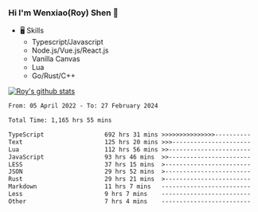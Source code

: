 ### Hi I'm Wenxiao(Roy) Shen 👋
- 🖥 Skills
  - Typescript/Javascript
  - Node.js/Vue.js/React.js
  - Vanilla Canvas
  - Lua
  - Go/Rust/C++

[![Roy's github stats](https://github-readme-stats.vercel.app/api?username=RoyShen12&show_icons=true&theme=radical&hide=prs,contribs)](https://github.com/anuraghazra/github-readme-stats)
<!--START_SECTION:waka-->

```txt
From: 05 April 2022 - To: 27 February 2024

Total Time: 1,165 hrs 55 mins

TypeScript                 692 hrs 31 mins >>>>>>>>>>>>>>>----------   59.04 %
Text                       125 hrs 20 mins >>>----------------------   10.69 %
Lua                        112 hrs 56 mins >>-----------------------   09.63 %
JavaScript                 93 hrs 46 mins  >>-----------------------   08.00 %
LESS                       37 hrs 15 mins  >------------------------   03.18 %
JSON                       29 hrs 52 mins  >------------------------   02.55 %
Rust                       29 hrs 21 mins  >------------------------   02.50 %
Markdown                   11 hrs 7 mins   -------------------------   00.95 %
Less                       9 hrs 7 mins    -------------------------   00.78 %
Other                      7 hrs 4 mins    -------------------------   00.60 %
```

<!--END_SECTION:waka-->
